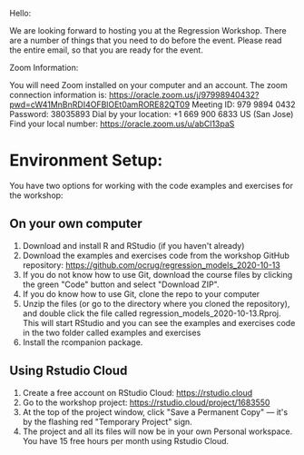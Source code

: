 Hello:

We are looking forward to hosting you at the Regression Workshop. There are a number of things that you need to do before the event.  Please read the entire email, so that you are ready for the event.
 
Zoom Information:
 
You will need Zoom installed on your computer and an account.
The zoom connection information is: https://oracle.zoom.us/j/97998940432?pwd=cW41MnBnRDI4OFBlOEt0amRORE82QT09
Meeting ID: 979 9894 0432
Password: 38035893
Dial by your location: +1 669 900 6833 US (San Jose)
Find your local number: https://oracle.zoom.us/u/abCl13paS


# Environment Setup:
 
You have two options for working with the code examples and exercises for the workshop:

## On your own computer

1. Download and install R and RStudio (if you haven't already)
2. Download the examples and exercises code from the workshop GitHub repository: https://github.com/ocrug/regression_models_2020-10-13
1. If you do not know how to use Git, download the course files by clicking the green "Code" button and select "Download ZIP".
2. If you do know how to use Git, clone the repo to your computer
3. Unzip the files (or go to the directory where you cloned the repository), and double click the file called regression_models_2020-10-13.Rproj.  This will start RStudio and you can see the examples and exercises code in the two folder called examples and exercises
4. Install the rcompanion package.

## Using Rstudio Cloud

1. Create a free account on RStudio Cloud: https://rstudio.cloud
2. Go to the workshop project: https://rstudio.cloud/project/1683550
3. At the top of the project window, click "Save a Permanent Copy" — it's by the flashing red "Temporary Project" sign.
4. The project and all its files will now be in your own Personal workspace.  You have 15 free hours per month using Rstudio Cloud.
